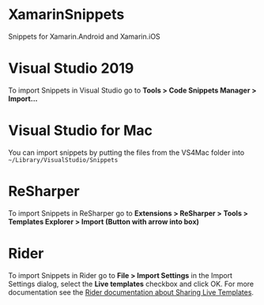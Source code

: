 XamarinSnippets
===============

Snippets for Xamarin.Android and Xamarin.iOS

# Visual Studio 2019
To import Snippets in Visual Studio go to **Tools > Code Snippets Manager > Import...**

# Visual Studio for Mac
You can import snippets by putting the files from the VS4Mac folder into `~/Library/VisualStudio/Snippets`

# ReSharper
To import Snippets in ReSharper go to **Extensions > ReSharper > Tools > Templates Explorer > Import (Button with arrow into box)**

# Rider
To import Snippets in Rider go to **File > Import Settings** in the Import Settings dialog, select the **Live templates** checkbox and click OK. For more documentation see the [Rider documentation about Sharing Live Templates](https://www.jetbrains.com/help/rider/Sharing_Live_Templates.html#).